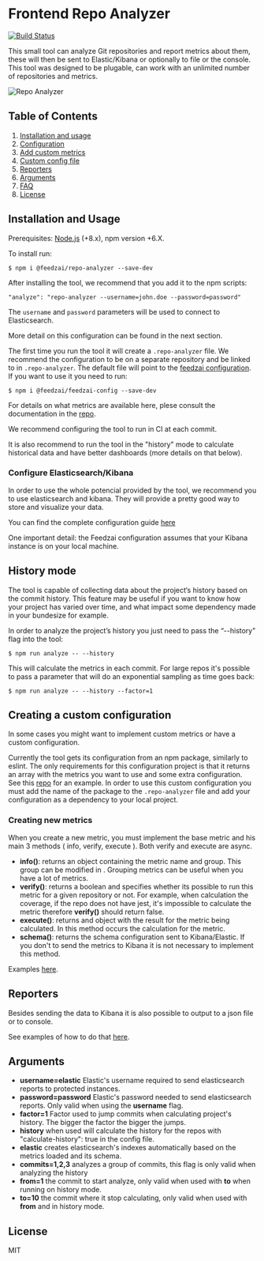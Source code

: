 # Frontend Repo Analyzer

[![Build Status](https://travis-ci.com/feedzai/repo-analyzer.svg?branch=master)](https://travis-ci.com/feedzai/repo-analyzer)

This small tool can analyze Git repositories and report metrics about them, these will then be sent to Elastic/Kibana or optionally to file or the console.
This tool was designed to be plugable, can work with an unlimited number of repositories and metrics.

![Repo Analyzer](https://github.com/feedzai/repo-analyzer/blob/master/repo-analyzer.png?raw=true)

## Table of Contents
1. [Installation and usage ](#installation-and-usage)
2. [Configuration](#configuration)
3. [Add custom metrics](#add-custom-metrics)
4. [Custom config file](#custom-config-file)
5. [Reporters](#reporters)
6. [Arguments](#arguments)
7. [FAQ](#faq)
8. [License](#license)


## Installation and Usage

Prerequisites: [Node.js](https://nodejs.org/en/) (+8.x), npm version +6.X.

To install run:

`$ npm i @feedzai/repo-analyzer --save-dev`

After installing the tool, we recommend that you add it to the npm scripts:

`"analyze": "repo-analyzer --username=john.doe --password=password"`

The `username` and `password` parameters will be used to connect to Elasticsearch.

More detail on this configuration can be found in the next section.

The first time you run the tool it will create a `.repo-analyzer` file. We recommend the configuration to be on a separate repository and be linked to in `.repo-analyzer`. The default file will point to the [feedzai configuration](https://github.com/feedzai/repo-analyzer-feedzai-config). If you want to use it you need to run:

`$ npm i @feedzai/feedzai-config --save-dev`

For details on what metrics are available here, plese consult the documentation in the [repo](https://github.com/feedzai/repo-analyzer-feedzai-config).

We recommend configuring the tool to run in CI at each commit.

It is also recommend to run the tool in the "history" mode to calculate historical data and have better dashboards (more details on that below).

### Configure Elasticsearch/Kibana

In order to use the whole potencial provided by the tool, we recommend you to use elasticsearch and kibana. They will provide a pretty good way to store and visualize your data.

You can find the complete configuration guide [here](https://github.com/feedzai/repo-analyzer-feedzai-config/blob/master/elastic.md)

One important detail: the Feedzai configuration assumes that your Kibana instance is on your local machine.

## History mode

The tool is capable of collecting data about the project‘s history based on the commit history. 
This feature may be useful if you want to know how your project has varied over time, and what impact some dependency made in your bundesize for example.

In order to analyze the project’s history you just need to pass the “--history” flag into the tool:

`$ npm run analyze -- --history`

This will calculate the metrics in each commit. For large repos it's possible to pass a parameter that will do an exponential sampling as time goes back:

`$ npm run analyze -- --history --factor=1`

## Creating a custom configuration

In some cases you might want to implement custom metrics or have a custom configuration.

Currently the tool gets its configuration from an npm package, similarly to eslint. 
The only requirements for this configuration project is that it returns an array with the metrics you want to use and some extra configuration. See this [repo](https://github.com/feedzai/repo-analyzer-feedzai-config) for an example.
In order to use this custom configuration you must add the name of the package to the `.repo-analyzer` file and add your configuration as a dependency to your local project.

### Creating new metrics

When you create a new metric, you must implement the base metric and his main 3 methods ( info, verify, execute ). Both verify and execute are async.
- **info()**: returns an object containing the metric name and group. This group can be modified in <file>. Grouping metrics can be useful when you have a lot of metrics.
- **verify()**: returns a boolean and specifies whether its possible to run this metric for a given repository or not. For example, when calculation the coverage, if the repo does not have jest, it's impossible to calculate the metric therefore **verify()** should return false.
- **execute()**: returns and object with the result for the metric being calculated. In this method occurs the calculation for the metric.
- **schema()**: returns the schema configuration sent to Kibana/Elastic. If you don't to send the metrics to Kibana it is not necessary to implement this method.
    
Examples [here](https://github.com/feedzai/repo-analyzer-feedzai-config/tree/master/metrics).

 ## Reporters

Besides sending the data to Kibana it is also possible to output to a json file or to console.

See examples of how to do that [here](https://github.com/feedzai/repo-analyzer-feedzai-config/blob/master/index.js).

## Arguments

- **username=elastic**  Elastic's username required to send elasticsearch reports to protected instances.
- **password=password** Elastic's password needed to send elasticsearch reports. Only valid when using the **username** flag.
- **factor=1** Factor used to jump commits when calculating project's history. The bigger the factor the bigger the jumps.
- **history** when used will calculate the history for the repos with "calculate-history": true in the config file.
- **elastic** creates elasticsearch's indexes automatically based on the metrics loaded and its schema.
- **commits=1,2,3** analyzes a group of commits, this flag is only valid when analyzing the history
- **from=1** the commit to start analyze, only valid when used with **to** when running on history mode.
- **to=10** the commit where it stop calculating, only valid when used with **from** and in history mode.
## License

MIT

